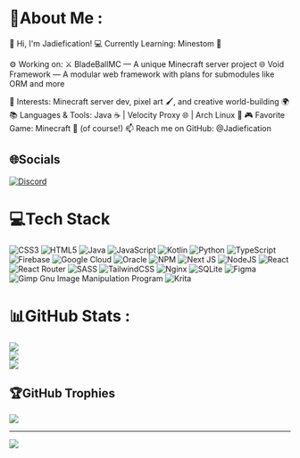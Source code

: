 # 💫About Me :
👋 Hi, I'm Jadiefication!
💻 Currently Learning: Minestom 🚀

⚙️ Working on:
    ⚔️ BladeBallMC — A unique Minecraft server project
    🌐 Void Framework — A modular web framework with plans for submodules like ORM and more

🎨 Interests: Minecraft server dev, pixel art 🖌️, and creative world-building 🌍
📚 Languages & Tools: Java ☕ | Velocity Proxy 🌐 | Arch Linux 🐧
🎮 Favorite Game: Minecraft 🧱 (of course!)
📫 Reach me on GitHub: @Jadiefication

## 🌐Socials
[![Discord](https://img.shields.io/badge/Discord-%237289DA.svg?style=for-the-badge&logo=discord&logoColor=white)](htttps://discord.gg/https://discord.gg/tjakwxFqYC) 

# 💻Tech Stack
![CSS3](https://img.shields.io/badge/css3-%231572B6.svg?style=for-the-badge&logo=css3&logoColor=white) ![HTML5](https://img.shields.io/badge/html5-%23E34F26.svg?style=for-the-badge&logo=html5&logoColor=white) ![Java](https://img.shields.io/badge/java-%23ED8B00.svg?style=for-the-badge&logo=java&logoColor=white) ![JavaScript](https://img.shields.io/badge/javascript-%23323330.svg?style=for-the-badge&logo=javascript&logoColor=%23F7DF1E) ![Kotlin](https://img.shields.io/badge/kotlin-%230095D5.svg?style=for-the-badge&logo=kotlin&logoColor=white) ![Python](https://img.shields.io/badge/python-3670A0?style=for-the-badge&logo=python&logoColor=ffdd54) ![TypeScript](https://img.shields.io/badge/typescript-%23007ACC.svg?style=for-the-badge&logo=typescript&logoColor=white) ![Firebase](https://img.shields.io/badge/firebase-%23039BE5.svg?style=for-the-badge&logo=firebase) ![Google Cloud](https://img.shields.io/badge/Google%20Cloud-%234285F4.svg?style=for-the-badge&logo=google-cloud&logoColor=white) ![Oracle](https://img.shields.io/badge/Oracle-F80000?style=for-the-badge&logo=oracle&logoColor=white) ![NPM](https://img.shields.io/badge/NPM-%23000000.svg?style=for-the-badge&logo=npm&logoColor=white) ![Next JS](https://img.shields.io/badge/Next-black?style=for-the-badge&logo=next.js&logoColor=white) ![NodeJS](https://img.shields.io/badge/node.js-6DA55F?style=for-the-badge&logo=node.js&logoColor=white) ![React](https://img.shields.io/badge/react-%2320232a.svg?style=for-the-badge&logo=react&logoColor=%2361DAFB) ![React Router](https://img.shields.io/badge/React_Router-CA4245?style=for-the-badge&logo=react-router&logoColor=white) ![SASS](https://img.shields.io/badge/SASS-hotpink.svg?style=for-the-badge&logo=SASS&logoColor=white) ![TailwindCSS](https://img.shields.io/badge/tailwindcss-%2338B2AC.svg?style=for-the-badge&logo=tailwind-css&logoColor=white) ![Nginx](https://img.shields.io/badge/nginx-%23009639.svg?style=for-the-badge&logo=nginx&logoColor=white) ![SQLite](https://img.shields.io/badge/sqlite-%2307405e.svg?style=for-the-badge&logo=sqlite&logoColor=white) 	![Figma](https://img.shields.io/badge/figma-%23F24E1E.svg?style=for-the-badge&logo=figma&logoColor=white) ![Gimp Gnu Image Manipulation Program](https://img.shields.io/badge/Gimp-657D8B?style=for-the-badge&logo=gimp&logoColor=FFFFFF) ![Krita](https://img.shields.io/badge/Krita-203759?style=for-the-badge&logo=krita&logoColor=EEF37B)
# 📊GitHub Stats :
![](https://github-readme-stats.vercel.app/api?username=jadiefication&theme=gotham&hide_border=true&include_all_commits=false&count_private=false)<br/>
![](https://github-readme-streak-stats.herokuapp.com/?user=jadiefication&theme=gotham&hide_border=true)<br/>
![](https://github-readme-stats.vercel.app/api/top-langs/?username=jadiefication&theme=gotham&hide_border=true&include_all_commits=false&count_private=false&layout=compact)

## 🏆GitHub Trophies
![](https://github-trophies.vercel.app/?username=jadiefication&theme=chalk&no-frame=true&no-bg=false&margin-w=4)

---
[![](https://visitcount.itsvg.in/api?id=jadiefication&icon=0&color=3)](https://visitcount.itsvg.in)

<!---
Jadiefication/Jadiefication is a ✨ special ✨ repository because its `README.md` (this file) appears on your GitHub profile.
You can click the Preview link to take a look at your changes.
--->
